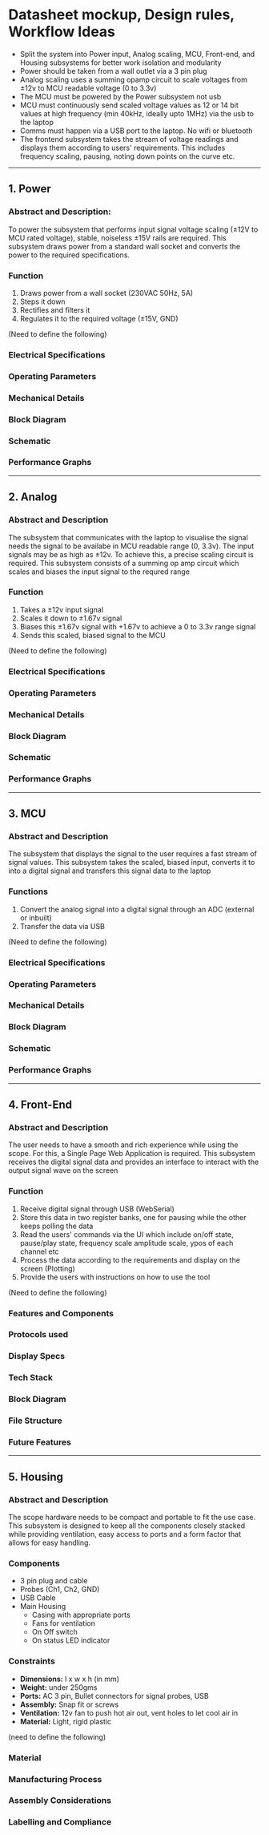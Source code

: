# Datasheet mockup, Design rules, Workflow Ideas

- Split the system into Power input, Analog scaling, MCU, Front-end, and Housing subsystems for better work isolation and modularity
- Power should be taken from a wall outlet via a 3 pin plug
- Analog scaling uses a summing opamp circuit to scale voltages from ±12v to MCU readable voltage (0 to 3.3v)
- The MCU must be powered by the Power subsystem not usb
- MCU must continuously send scaled voltage values as 12 or 14 bit values at high frequency (min 40kHz, ideally upto 1MHz) via the usb to the laptop
- Comms must happen via a USB port to the laptop. No wifi or bluetooth
- The frontend subsystem takes the stream of voltage readings and displays them according to users' requirements. This includes frequency scaling, pausing, noting down points on the curve etc.

---

## 1. Power

### Abstract and Description:
To power the subsystem that performs input signal voltage scaling (±12V to MCU rated voltage), stable, noiseless ±15V rails are required. This subsystem draws power from a standard wall socket and converts the power to the required specifications.

### Function
1. Draws power from a wall socket (230VAC 50Hz, 5A)
2. Steps it down
3. Rectifies and filters it
4. Regulates it to the required voltage (±15V, GND)

(Need to define the following)
### Electrical Specifications
### Operating Parameters
### Mechanical Details
### Block Diagram
### Schematic
### Performance Graphs

---

## 2. Analog

### Abstract and Description
The subsystem that communicates with the laptop to visualise the signal needs the signal to be availabe in MCU readable range (0, 3.3v). The input signals may be as high as ±12v. To achieve this, a precise scaling circuit is required. This subsystem consists of a summing op amp circuit which scales and biases the input signal to the requred range

### Function
1. Takes a ±12v input signal
2. Scales it down to ±1.67v signal
3. Biases this ±1.67v signal with +1.67v to achieve a 0 to 3.3v range signal
4. Sends this scaled, biased signal to the MCU

(Need to define the following)
### Electrical Specifications
### Operating Parameters
### Mechanical Details
### Block Diagram
### Schematic
### Performance Graphs

---

## 3. MCU

### Abstract and Description
The subsystem that displays the signal to the user requires a fast stream of signal values. This subsystem takes the scaled, biased input, converts it to into a digital signal and transfers this signal data to the laptop

### Functions
1. Convert the analog signal into a digital signal through an ADC (external or inbuilt)
2. Transfer the data via USB

(Need to define the following)
### Electrical Specifications
### Operating Parameters
### Mechanical Details
### Block Diagram
### Schematic
### Performance Graphs

---

## 4. Front-End

### Abstract and Description
The user needs to have a smooth and rich experience while using the scope. For this, a Single Page Web Application is required. This subsystem receives the digital signal data and provides an interface to interact with the output signal wave on the screen

### Function
1. Receive digital signal through USB (WebSerial)
2. Store this data in two register banks, one for pausing while the other keeps polling the data
3. Read the users' commands via the UI which include on/off state, pause/play state, frequency scale amplitude scale, ypos of each channel etc
4. Process the data according to the requirements and display on the screen (Plotting)
5. Provide the users with instructions on how to use the tool

(Need to define the following)
### Features and Components
### Protocols used
### Display Specs
### Tech Stack
### Block Diagram
### File Structure
### Future Features

---

## 5. Housing

### Abstract and Description
The scope hardware needs to be compact and portable to fit the use case. This subsystem is designed to keep all the components closely stacked while providing ventilation, easy access to ports and a form factor that allows for easy handling.

### Components
- 3 pin plug and cable
- Probes (Ch1, Ch2, GND)
- USB Cable
- Main Housing
  - Casing with appropriate ports
  - Fans for ventilation
  - On Off switch
  - On status LED indicator

### Constraints
- **Dimensions:** l x w x h (in mm)
- **Weight:** under 250gms
- **Ports:** AC 3 pin, Bullet connectors for signal probes, USB
- **Assembly:** Snap fit or screws
- **Ventilation:** 12v fan to push hot air out, vent holes to let cool air in
- **Material:** Light, rigid plastic

(need to define the following)
### Material
### Manufacturing Process
### Assembly Considerations
### Labelling and Compliance
